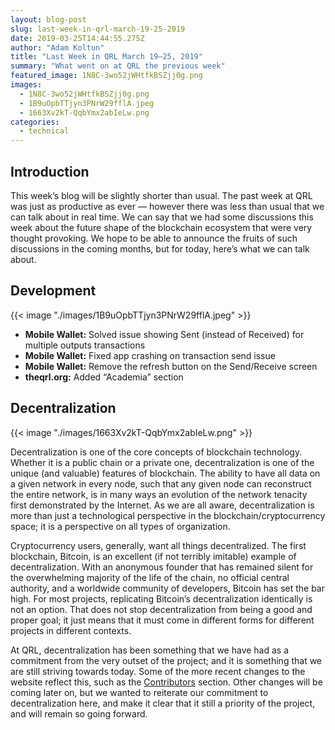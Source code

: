 ```yaml
---
layout: blog-post
slug: last-week-in-qrl-march-19-25-2019
date: 2019-03-25T14:44:55.275Z
author: "Adam Koltun"
title: "Last Week in QRL March 19–25, 2019"
summary: "What went on at QRL the previous week"
featured_image: 1N8C-3wo52jWHtfkBSZjj0g.png
images:
  - 1N8C-3wo52jWHtfkBSZjj0g.png
  - 1B9uOpbTTjyn3PNrW29fflA.jpeg
  - 1663Xv2kT-QqbYmx2abIeLw.png
categories:
  - technical 
---
```


## Introduction

This week’s blog will be slightly shorter than usual. The past week at QRL was just as productive as ever — however there was less than usual that we can talk about in real time. We can say that we had some discussions this week about the future shape of the blockchain ecosystem that were very thought provoking. We hope to be able to announce the fruits of such discussions in the coming months, but for today, here’s what we can talk about.

## Development

{{< image "./images/1B9uOpbTTjyn3PNrW29fflA.jpeg" >}}

* **Mobile Wallet:** Solved issue showing Sent (instead of Received) for multiple outputs transactions
* **Mobile Wallet:** Fixed app crashing on transaction send issue
* **Mobile Wallet:** Remove the refresh button on the Send/Receive screen
* **theqrl.org:** Added “Academia” section

## Decentralization

{{< image "./images/1663Xv2kT-QqbYmx2abIeLw.png" >}}

Decentralization is one of the core concepts of blockchain technology. Whether it is a public chain or a private one, decentralization is one of the unique (and valuable) features of blockchain. The ability to have all data on a given network in every node, such that any given node can reconstruct the entire network, is in many ways an evolution of the network tenacity first demonstrated by the Internet. As we are all aware, decentralization is more than just a technological perspective in the blockchain/cryptocurrency space; it is a perspective on all types of organization.

Cryptocurrency users, generally, want all things decentralized. The first blockchain, Bitcoin, is an excellent (if not terribly imitable) example of decentralization. With an anonymous founder that has remained silent for the overwhelming majority of the life of the chain, no official central authority, and a worldwide community of developers, Bitcoin has set the bar high. For most projects, replicating Bitcoin’s decentralization identically is not an option. That does not stop decentralization from being a good and proper goal; it just means that it must come in different forms for different projects in different contexts.

At QRL, decentralization has been something that we have had as a commitment from the very outset of the project; and it is something that we are still striving towards today. Some of the more recent changes to the website reflect this, such as the [Contributors](https://theqrl.org/#contributors) section. Other changes will be coming later on, but we wanted to reiterate our commitment to decentralization here, and make it clear that it still a priority of the project, and will remain so going forward.